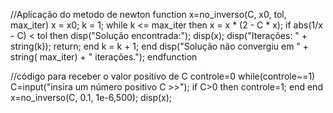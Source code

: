 //Aplicação do metodo de newton
function x=no_inverso(C, x0, tol, max_iter)
    x = x0;
    k = 1;
    while k <= max_iter then
        x = x * (2 - C * x);
        if abs(1/x - C) < tol then
            disp("Solução encontrada:");
            disp(x);
            disp("Iterações: " + string(k));
            return;
        end
        k = k + 1;
    end
    disp("Solução não convergiu em " + string( max_iter) + " iterações.");
endfunction

//código para receber o valor positivo de C
controle=0
while(controle~=1)
    C=input("insira um número positivo C >>");
    if C>0 then
        controle=1;
    end
end
x=no_inverso(C, 0.1, 1e-6,500);
disp(x);